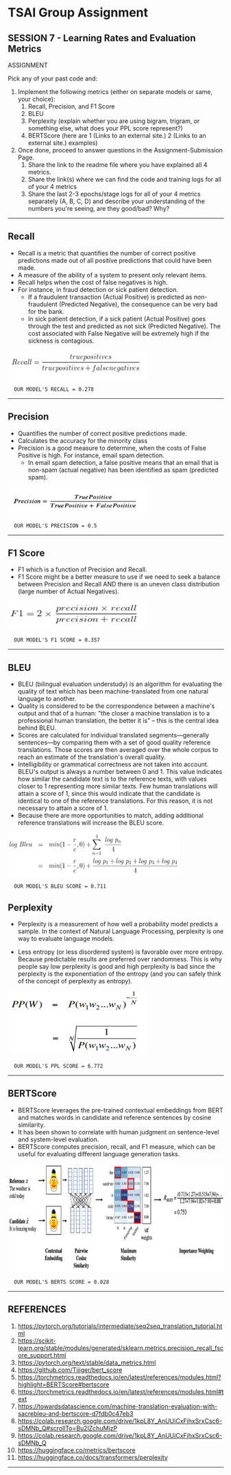 # TSAI Group Assignment

## SESSION 7 - Learning Rates and Evaluation Metrics

ASSIGNMENT

Pick any of your past code and:

1. Implement the following metrics (either on separate models or same, your choice):
   1. Recall, Precision, and F1 Score
   2. BLEU
   3. Perplexity (explain whether you are using bigram, trigram, or something else, what does your PPL score represent?)
   4. BERTScore (here are 1 (Links to an external site.) 2 (Links to an external site.) examples)
2. Once done, proceed to answer questions in the Assignment-Submission Page.
   1. Share the link to the readme file where you have explained all 4 metrics.
   2. Share the link(s) where we can find the code and training logs for all of your 4 metrics
   3. Share the last 2-3 epochs/stage logs for all of your 4 metrics separately (A, B, C, D) and describe your understanding of the numbers you're seeing, are they good/bad? Why?

---

## Recall

- Recall is a metric that quantifies the number of correct positive predictions made out of all positive predictions that could have been made.
- A measure of the ability of a system to present only relevant items.
- Recall helps when the cost of false negatives is high.
- For instance, in fraud detection or sick patient detection.
  - If a fraudulent transaction (Actual Positive) is predicted as non-fraudulent (Predicted Negative), the consequence can be very bad for the bank.
  - In sick patient detection, if a sick patient (Actual Positive) goes through the test and predicted as not sick (Predicted Negative). The cost associated with False Negative will be extremely high if the sickness is contagious.

<img src="assets/recall.png" height=65 width="325">

      OUR MODEL'S RECALL = 0.278

---

## Precision

- Quantifies the number of correct positive predictions made.
- Calculates the accuracy for the minority class
- Precision is a good measure to determine, when the costs of False Positive is high. For instance, email spam detection.
  - In email spam detection, a false positive means that an email that is non-spam (actual negative) has been identified as spam (predicted spam).

<img src="assets/precision.png" height=65 width="325">

      OUR MODEL'S PRECISION = 0.5

---

## F1 Score

- F1 which is a function of Precision and Recall.
- F1 Score might be a better measure to use if we need to seek a balance between Precision and Recall AND there is an uneven class distribution (large number of Actual Negatives).

<img src="assets/f1.png" height=65 width="325">

      OUR MODEL'S F1 SCORE = 0.357

---

## BLEU

- BLEU (bilingual evaluation understudy) is an algorithm for evaluating the quality of text which has been machine-translated from one natural language to another.
- Quality is considered to be the correspondence between a machine's output and that of a human: "the closer a machine translation is to a professional human translation, the better it is" – this is the central idea behind BLEU.
- Scores are calculated for individual translated segments—generally sentences—by comparing them with a set of good quality reference translations. Those scores are then averaged over the whole corpus to reach an estimate of the translation's overall quality.
- Intelligibility or grammatical correctness are not taken into account. BLEU's output is always a number between 0 and 1. This value indicates how similar the candidate text is to the reference texts, with values closer to 1 representing more similar texts. Few human translations will attain a score of 1, since this would indicate that the candidate is identical to one of the reference translations. For this reason, it is not necessary to attain a score of 1.
- Because there are more opportunities to match, adding additional reference translations will increase the BLEU score.

<img src="assets/bleu.png" height=100 width="400">

      OUR MODEL'S BLEU SCORE = 0.711

## Perplexity

- Perplexity is a measurement of how well a probability model predicts a sample. In the context of Natural Language Processing, perplexity is one way to evaluate language models.

- Less entropy (or less disordered system) is favorable over more entropy. Because predictable results are preferred over randomness. This is why people say low perplexity is good and high perplexity is bad since the perplexity is the exponentiation of the entropy (and you can safely think of the concept of perplexity as entropy).

<img src="assets/perplexity.png" height=150 width="325">

      OUR MODEL'S PPL SCORE = 6.772

---

## BERTScore

- BERTScore leverages the pre-trained contextual embeddings from BERT and matches words in candidate and reference sentences by cosine similarity.
- It has been shown to correlate with human judgment on sentence-level and system-level evaluation.
- BERTScore computes precision, recall, and F1 measure, which can be useful for evaluating different language generation tasks.

<img src="assets/bert.png" height=250 width="725">

      OUR MODEL'S BERTS SCORE = 0.828

---

## REFERENCES

1. <https://pytorch.org/tutorials/intermediate/seq2seq_translation_tutorial.html>
2. <https://scikit-learn.org/stable/modules/generated/sklearn.metrics.precision_recall_fscore_support.html>
3. <https://pytorch.org/text/stable/data_metrics.html>
4. <https://github.com/Tiiiger/bert_score>
5. <https://torchmetrics.readthedocs.io/en/latest/references/modules.html?highlight=BERTScore#bertscore>
6. <https://torchmetrics.readthedocs.io/en/latest/references/modules.html#text>
7. <https://towardsdatascience.com/machine-translation-evaluation-with-sacrebleu-and-bertscore-d7fdb0c47eb3>
8. <https://colab.research.google.com/drive/1kpL8Y_AnUUiCxFjhxSrxCsc6-sDMNb_Q#scrollTo=Bu2lZchuMjzP>
9. <https://colab.research.google.com/drive/1kpL8Y_AnUUiCxFjhxSrxCsc6-sDMNb_Q>
10. <https://huggingface.co/metrics/bertscore>
11. <https://huggingface.co/docs/transformers/perplexity>

---
